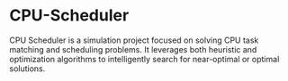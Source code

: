 # CPU-Scheduler
CPU Scheduler is a simulation project focused on solving CPU task matching and scheduling problems. It leverages both heuristic and optimization algorithms to intelligently search for near-optimal or optimal solutions.

